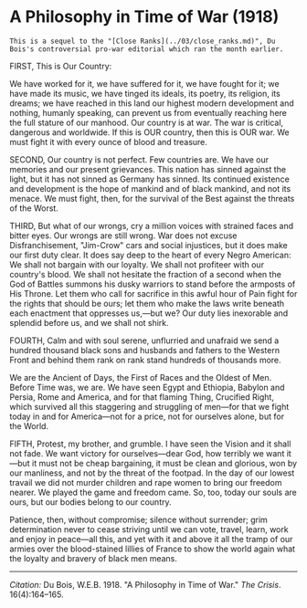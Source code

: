 <!--
title:   A Philosophy in Time of War
author:  Du Bois, W.E.B.
journal: The Crisis
year:    1918
volume:  16
issue:   4
pages:   164-165
-->
# A Philosophy in Time of War (1918)

```{margin}
This is a sequel to the "[Close Ranks](../03/close_ranks.md)", Du Bois's controversial pro-war editorial which ran the month earlier.
```

FIRST, This is Our Country:

We have worked for it, we have suffered for it, we have fought for it; we have made its music, we have tinged its ideals, its poetry, its religion, its dreams; we have reached in this land our highest modern development and nothing, humanly speaking, can prevent us from eventually reaching here the full stature of our manhood. Our country is at war. The war is critical, dangerous and worldwide. If this is OUR country, then this is OUR war. We must fight it with every ounce of blood and treasure.

SECOND, Our country is not perfect. Few countries are. We have our memories and our present grievances. This nation has sinned against the light, but it has not sinned as Germany has sinned. Its continued existence and development is the hope of mankind and of black mankind, and not its menace. We must fight, then, for the survival of the Best against the threats of the Worst.

THIRD, But what of our wrongs, cry a million voices with strained faces and bitter eyes. Our wrongs are still wrong. War does not excuse Disfranchisement, "Jim-Crow" cars and social injustices, but it does make our first duty clear. It does say deep to the heart of every Negro American: We shall not bargain with our loyalty. We shall not profiteer with our country's blood. We shall not hesitate the fraction of a second when the God of Battles summons his dusky warriors to stand before the armposts of His Throne. Let them who call for sacrifice in this awful hour of Pain fight for the rights that should be ours; let them who make the laws write beneath each enactment that oppresses us,—but we? Our duty lies inexorable and splendid before us, and we shall not shirk.

FOURTH, Calm and with soul serene, unflurried and unafraid we send a hundred thousand black sons and husbands and fathers to the Western Front and behind them rank on rank stand hundreds of thousands more.

We are the Ancient of Days, the First of Races and the Oldest of Men. Before Time was, we are. We have seen Egypt and Ethiopia, Babylon and Persia, Rome and America, and for that flaming Thing, Crucified Right, which survived all this staggering and struggling of men—for that we fight today in and for America—not for a price, not for ourselves alone, but for the World.

FIFTH, Protest, my brother, and grumble. I have seen the Vision and it shall not fade. We want victory for ourselves—dear God, how terribly we want it—but it must not be cheap bargaining, it must be clean and glorious, won by our manliness, and not by the threat of the footpad. In the day of our lowest travail we did not murder children and rape women to bring our freedom nearer. We played the game and freedom came. So, too, today our souls are ours, but our bodies belong to our country.

Patience, then, without compromise; silence without surrender; grim determination never to cease striving until we can vote, travel, learn, work and enjoy in peace—all this, and yet with it and above it all the tramp of our armies over the blood-stained lillies of France to show the world again what the loyalty and bravery of black men means.

______________
*Citation:* Du Bois, W.E.B. 1918. "A Philosophy in Time of War." *The Crisis*. 16(4):164&ndash;165.

